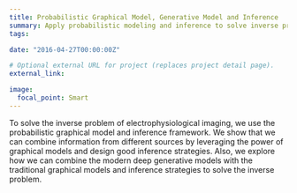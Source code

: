 ```yaml
---
title: Probabilistic Graphical Model, Generative Model and Inference
summary: Apply probabilistic modeling and inference to solve inverse problem.
tags:

date: "2016-04-27T00:00:00Z"

# Optional external URL for project (replaces project detail page).
external_link: 

image:
  focal_point: Smart
---
```

To solve the inverse problem of electrophysiological imaging, we use the probabilistic graphical model and inference framework. We show that we can combine information from different sources by leveraging the power of graphical models and design good inference strategies. Also, we explore how we can combine the modern deep generative models with the traditional graphical models and inference strategies to solve the inverse problem.
